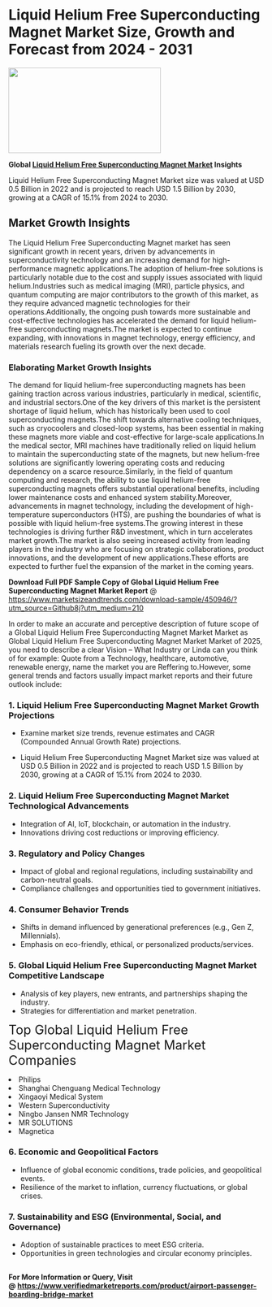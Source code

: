 <H1>Liquid Helium Free Superconducting Magnet Market Size, Growth and Forecast from 2024 - 2031</H1><img class="aligncenter size-medium wp-image-584254" src="https://thirdeyenews.in/wp-content/uploads/2024/09/Global-Market-Research-300x168.jpeg" alt="" width="300" height="168" /><p><strong>Global&nbsp;<a href="https://www.marketsizeandtrends.com/download-sample/450946/?utm_source=Github8j?utm_medium=210">Liquid Helium Free Superconducting Magnet Market</a> Insights</strong></p><p>Liquid Helium Free Superconducting Magnet Market size was valued at USD 0.5 Billion in 2022 and is projected to reach USD 1.5 Billion by 2030, growing at a CAGR of 15.1% from 2024 to 2030.</p><p><h2>Market Growth Insights</h2> The Liquid Helium Free Superconducting Magnet market has seen significant growth in recent years, driven by advancements in superconductivity technology and an increasing demand for high-performance magnetic applications.The adoption of helium-free solutions is particularly notable due to the cost and supply issues associated with liquid helium.Industries such as medical imaging (MRI), particle physics, and quantum computing are major contributors to the growth of this market, as they require advanced magnetic technologies for their operations.Additionally, the ongoing push towards more sustainable and cost-effective technologies has accelerated the demand for liquid helium-free superconducting magnets.The market is expected to continue expanding, with innovations in magnet technology, energy efficiency, and materials research fueling its growth over the next decade. <h3>Elaborating Market Growth Insights</h3> The demand for liquid helium-free superconducting magnets has been gaining traction across various industries, particularly in medical, scientific, and industrial sectors.One of the key drivers of this market is the persistent shortage of liquid helium, which has historically been used to cool superconducting magnets.The shift towards alternative cooling techniques, such as cryocoolers and closed-loop systems, has been essential in making these magnets more viable and cost-effective for large-scale applications.In the medical sector, MRI machines have traditionally relied on liquid helium to maintain the superconducting state of the magnets, but new helium-free solutions are significantly lowering operating costs and reducing dependency on a scarce resource.Similarly, in the field of quantum computing and research, the ability to use liquid helium-free superconducting magnets offers substantial operational benefits, including lower maintenance costs and enhanced system stability.Moreover, advancements in magnet technology, including the development of high-temperature superconductors (HTS), are pushing the boundaries of what is possible with liquid helium-free systems.The growing interest in these technologies is driving further R&D investment, which in turn accelerates market growth.The market is also seeing increased activity from leading players in the industry who are focusing on strategic collaborations, product innovations, and the development of new applications.These efforts are expected to further fuel the expansion of the market in the coming years.</p><p><span class=""><strong>Download Full PDF Sample Copy of Global Liquid Helium Free Superconducting Magnet Market Report</strong> @ <a href="https://www.marketsizeandtrends.com/download-sample/450946/?utm_source=Github8j?utm_medium=210" target="_blank">https://www.marketsizeandtrends.com/download-sample/450946/?utm_source=Github8j?utm_medium=210</a></span></p><p>In order to make an accurate and perceptive description of future scope of a Global&nbsp;Liquid Helium Free Superconducting Magnet Market Market as Global&nbsp;Liquid Helium Free Superconducting Magnet Market Market of 2025, you need to describe a clear Vision &ndash; What Industry or Linda can you think of for example: Quote from a Technology, healthcare, automotive, renewable energy, name the market you are Reffering to.However, some general trends and factors usually impact market reports and their future outlook include:</p><h3>1.&nbsp;<strong>Liquid Helium Free Superconducting Magnet Market Growth Projections</strong></h3><ul><li>Examine market size trends, revenue estimates and CAGR (Compounded Annual Growth Rate) projections.</li><li><p>Liquid Helium Free Superconducting Magnet Market size was valued at USD 0.5 Billion in 2022 and is projected to reach USD 1.5 Billion by 2030, growing at a CAGR of 15.1% from 2024 to 2030.</p></li></ul><h3>2.&nbsp;<strong>Liquid Helium Free Superconducting Magnet Market Technological Advancements</strong></h3><ul><li>Integration of AI, IoT, blockchain, or automation in the industry.</li><li>Innovations driving cost reductions or improving efficiency.</li></ul><h3>3.&nbsp;<strong>Regulatory and Policy Changes</strong></h3><ul><li>Impact of global and regional regulations, including sustainability and carbon-neutral goals.</li><li>Compliance challenges and opportunities tied to government initiatives.</li></ul><h3>4.&nbsp;<strong>Consumer Behavior Trends</strong></h3><ul><li>Shifts in demand influenced by generational preferences (e.g., Gen Z, Millennials).</li><li>Emphasis on eco-friendly, ethical, or personalized products/services.</li></ul><h3>5.&nbsp;<strong>Global Liquid Helium Free Superconducting Magnet Market Competitive Landscape</strong></h3><ul><li>Analysis of key players, new entrants, and partnerships shaping the industry.</li><li>Strategies for differentiation and market penetration.</li></ul><p data-pm-slice="1 1 []"><span style="color: inherit; font-family: inherit; font-size: 25px;">Top Global Liquid Helium Free Superconducting Magnet Market Companies</span></p><div class="" data-test-id=""><p><li>Philips</li><li> Shanghai Chenguang Medical Technology</li><li> Xingaoyi Medical System</li><li> Western Superconductivity</li><li> Ningbo Jansen NMR Technology</li><li> MR SOLUTIONS</li><li> Magnetica</li></p></div><h3>6.&nbsp;<strong>Economic and Geopolitical Factors</strong></h3><ul><li>Influence of global economic conditions, trade policies, and geopolitical events.</li><li>Resilience of the market to inflation, currency fluctuations, or global crises.</li></ul><h3>7.&nbsp;<strong>Sustainability and ESG (Environmental, Social, and Governance)</strong></h3><ul><li>Adoption of sustainable practices to meet ESG criteria.</li><li>Opportunities in green technologies and circular economy principles.</li></ul><h2><strong style="font-size: 14px;">For More Information or Query, Visit @&nbsp;</strong><a style="background-color: #ffffff; font-size: 14px;" href="https://www.marketsizeandtrends.com/report/liquid-helium-free-superconducting-magnet-market/" target="_blank">https://www.verifiedmarketreports.com/product/airport-passenger-boarding-bridge-market</a></h2>